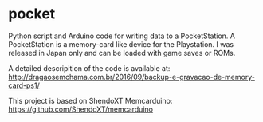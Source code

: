 # pocket
Python script and Arduino code for writing data to a PocketStation. A PocketStation is a memory-card like device for the Playstation. I was released in Japan only and can be loaded with game saves or ROMs.

A detailed descripition of the code is available at:
http://dragaosemchama.com.br/2016/09/backup-e-gravacao-de-memory-card-ps1/

This project is based on ShendoXT Memcarduino:
https://github.com/ShendoXT/memcarduino
